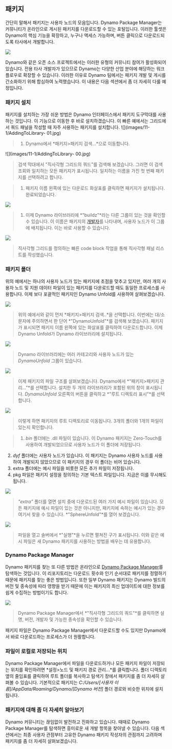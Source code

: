 

## 패키지

간단히 말해서 패키지는 사용자 노드의 모음입니다. Dynamo Package Manager는 커뮤니티가 온라인으로 게시된 패키지를 다운로드할 수 있는 포털입니다. 이러한 툴셋은 Dynamo의 핵심 기능을 확장하고, 누구나 액세스 가능하며, 버튼 클릭으로 다운로드되도록 타사에서 개발합니다.

![](images/11-1/dpm.jpg)

Dynamo와 같은 오픈 소스 프로젝트에서는 이러한 유형의 커뮤니티 참여가 활성화되어 있습니다. 전용 타사 개발자가 있으므로 Dynamo는 다양한 산업 분야에 해당하는 워크플로우로 확장할 수 있습니다. 이러한 이유로 Dynamo 팀에서는 패키지 개발 및 게시를 간소화하기 위해 합심하여 노력했습니다. 이 내용은 다음 섹션에서 좀 더 자세히 다룰 예정입니다.

### 패키지 설치

패키지를 설치하는 가장 쉬운 방법은 Dynamo 인터페이스에서 패키지 도구막대를 사용하는 것입니다. 이 기능으로 이동한 후 바로 설치하겠습니다. 이 빠른 예에서는 그리드에서 쿼드 패널을 작성할 때 자주 사용하는 패키지를 설치합니다. ![](images/11-1/AddingToLibrary- 01.jpg)

> 1. Dynamo에서 *패키지>패키지 검색...*으로 이동합니다.

![](images/11-1/AddingToLibrary- 00.jpg)

> 검색 막대에서 "직사각형 그리드의 쿼드"를 검색해 보겠습니다. 그러면 이 검색 조회와 일치하는 모든 패키지가 표시됩니다. 일치하는 이름을 가진 첫 번째 패키지를 선택하려고 합니다.

> 1. 패키지 이름 왼쪽에 있는 다운로드 화살표를 클릭하면 패키지가 설치됩니다. 완료되었습니다.

![](images/11-1/buildz.jpg)

> 1. 이제 Dynamo 라이브러리에 *"buildz"*라는 다른 그룹이 있는 것을 확인할 수 있습니다. 이 이름은 패키지의 [개발자](http://buildz.blogspot.com/)를 나타내며, 사용자 노드가 이 그룹에 배치됩니다. 이는 바로 사용할 수 있습니다.

![](images/11-1/example.jpg)

> 직사각형 그리드를 정의하는 빠른 code block 작업을 통해 직사각형 패널 리스트를 작성했습니다.

### 패키지 폴더

위의 예에서는 하나의 사용자 노드가 있는 패키지에 초점을 맞추고 있지만, 여러 개의 사용자 노드 및 지원 데이터 파일이 있는 패키지를 다운로드할 때도 동일한 프로세스를 사용합니다. 이제 보다 포괄적인 패키지인 Dynamo Unfold를 사용하여 살펴보겠습니다.

![](images/11-1/unfold.jpg)

> 위의 예에서와 같이 먼저 *패키지>패키지 검색..*을 선택합니다. 이번에는 대/소문자에 주의하면서 한 단어 *"DynamoUnfold"*를 검색해 보겠습니다. 패키지가 표시되면 패키지 이름 왼쪽에 있는 화살표를 클릭하여 다운로드합니다. 이제 Dynamo Unfold가 Dynamo 라이브러리에 설치됩니다.

![](images/11-1/unfoldLibrary.jpg)

> Dynamo 라이브러리에는 여러 카테고리와 사용자 노드가 있는 *DynamoUnfold* 그룹이 있습니다.

![](images/11-1/manage.jpg)

> 이제 패키지의 파일 구조를 살펴보겠습니다. Dynamo에서 *"패키지>패키지 관리..."*를 선택합니다. 설치한 두 개의 라이브러리가 포함된 위의 창이 표시됩니다. *DynamoUnfold* 오른쪽의 버튼을 클릭하고 *"루트 디렉토리 표시"*를 선택합니다.

![](images/11-1/rd1.jpg)

> 이렇게 하면 패키지의 루트 디렉토리로 이동됩니다. 3개의 폴더와 1개의 파일이 있는지 확인합니다.

> 1. *bin* 폴더에는 .dll 파일이 있습니다. 이 Dynamo 패키지는 Zero-Touch를 사용하여 개발되었으므로 사용자 노드가 이 폴더에 저장됩니다.
2. *dyf* 폴더에는 사용자 노드가 있습니다. 이 패키지는 Dynamo 사용자 노드를 사용하여 개발되지 않았으므로 이 패키지의 경우 이 폴더는 비어 있습니다.
3. extra 폴더에는 예시 파일을 비롯한 모든 추가 파일이 저장됩니다.
4. pkg 파일은 패키지 설정을 정의하는 기본 텍스트 파일입니다. 지금은 이를 무시해도 됩니다.

![](images/11-1/rd2.jpg)

> *"extra"* 폴더를 열면 설치 중에 다운로드된 여러 가지 예시 파일이 있습니다. 모든 패키지에 예시 파일이 있는 것은 아니지만, 패키지에 속하는 예시가 있는 경우 여기서 찾을 수 있습니다. *"SphereUnfold"*를 열어 보겠습니다.

![](images/11-1/sphereUnfold.jpg)

> 파일을 열고 솔버에서 *"실행"*을 누르면 펼쳐진 구가 표시됩니다. 이와 같은 예시 파일은 새 Dynamo 패키지를 사용하는 방법을 배우는 데 유용합니다.

### Dynamo Package Manager

Dynamo 패키지를 찾는 또 다른 방법은 온라인으로 [Dynamo Package Manager](http://dynamopackages.com/)를 탐색하는 것입니다. 이 리포지토리는 다운로드 횟수와 인기 순서대로 패키지를 정렬하기 때문에 패키지를 찾는 좋은 방법입니다. 또한 일부 Dynamo 패키지는 Dynamo 빌드의 버전 및 종속성에 따라 영향을 받기 때문에 이는 패키지의 최신 업데이트에 대한 정보를 쉽게 수집하는 방법이기도 합니다.

![](images/11-1/dpm2.jpg)

> Dynamo Package Manager에서 *"직사각형 그리드의 쿼드"*를 클릭하면 설명, 버전, 개발자 및 가능한 종속성을 확인할 수 있습니다.

패키지 파일은 Dynamo Package Manager에서 다운로드할 수도 있지만 Dynamo에서 바로 다운로드하는 프로세스가 더 원활합니다.

### 파일이 로컬로 저장되는 위치

Dynamo Package Manager에서 파일을 다운로드하거나 모든 패키지 파일이 저장되는 위치를 확인하려면 *설정>노드 및 패키지 경로 관리...*를 클릭합니다. 폴더 디렉토리 옆의 줄임표를 클릭하여 루트 폴더를 복사하고 탐색기 창에서 패키지를 좀 더 자세히 살펴볼 수 있습니다. 기본적으로 패키지는 *C:/Users/[사용자 이름]/AppData/Roaming/Dynamo/[Dynamo 버전]* 폴더 경로와 비슷한 위치에 설치됩니다.

### 패키지에 대해 좀 더 자세히 알아보기

Dynamo 커뮤니티는 끊임없이 발전하고 진화하고 있습니다. 때때로 Dynamo Package Manager를 탐색하면 흥미로운 새 개발 항목을 찾아낼 수 있습니다. 다음 섹션에서는 최종 사용자 관점부터 고유한 Dynamo 패키지 작성자의 관점까지 고려하며 패키지를 좀 더 자세히 살펴보겠습니다.

